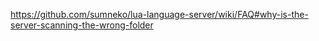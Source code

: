 https://github.com/sumneko/lua-language-server/wiki/FAQ#why-is-the-server-scanning-the-wrong-folder
